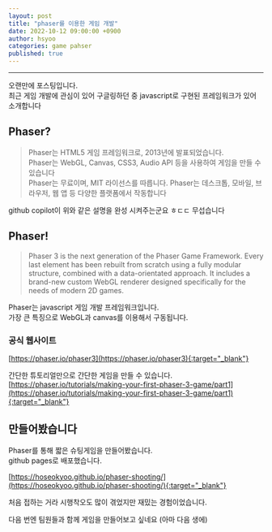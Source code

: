 ```yaml
---
layout: post
title: "phaser를 이용한 게임 개발"
date: 2022-10-12 09:00:00 +0900
author: hsyoo
categories: game pahser
published: true
---
```

<hr/>

오랜만에 포스팅입니다.  
최근 게임 개발에 관심이 있어 구글링하던 중
javascript로 구현된 프레임워크가 있어 소개합니다  

## Phaser?

> Phaser는 HTML5 게임 프레임워크로, 2013년에 발표되었습니다.  
> Phaser는 WebGL, Canvas, CSS3, Audio API 등을 사용하여 게임을 만들 수 있습니다   
> Phaser는 무료이며, MIT 라이선스를 따릅니다.
> Phaser는 데스크톱, 모바일, 브라우저, 웹 앱 등 다양한 플랫폼에서 작동합니다

github copilot이 위와 같은 설명을 완성 시켜주는군요 ㅎㄷㄷ 무섭습니다

## Phaser!

> Phaser 3 is the next generation of the Phaser Game Framework. Every last element has been rebuilt from scratch using a fully modular structure, combined with a data-orientated approach. It includes a brand-new custom WebGL renderer designed specifically for the needs of modern 2D games.

Phaser는 javascript 게임 개발 프레임워크입니다.    
가장 큰 특징으로 WebGL과 canvas를 이용해서 구동됩니다.


### 공식 웹사이트
[https://phaser.io/phaser3](https://phaser.io/phaser3){:target="_blank"}  


간단한 튜토리얼만으로 간단한 게임을 만들 수 있습니다.
[https://phaser.io/tutorials/making-your-first-phaser-3-game/part1](https://phaser.io/tutorials/making-your-first-phaser-3-game/part1){:target="_blank"}  


## 만들어봤습니다
Phaser를 통해 짧은 슈팅게임을 만들어봤습니다.  
github pages로 배포했습니다.  

[https://hoseokyoo.github.io/phaser-shooting/](https://hoseokyoo.github.io/phaser-shooting/){:target="_blank"}


처음 접하는 거라 시행착오도 많이 겪었지만 재밌는 경험이었습니다.  

다음 번엔 팀원들과 함께 게임을 만들어보고 싶네요 (아마 다음 생에)
